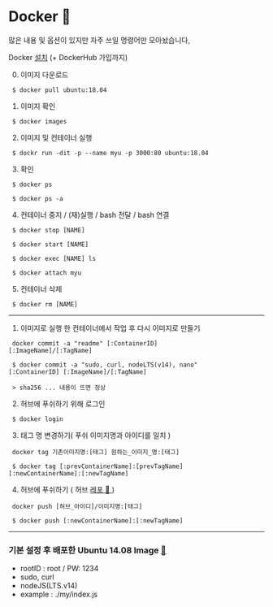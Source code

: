 # Docker 🐳

많은 내용 및 옵션이 있지만 자주 쓰일 명령어만 모아놨습니다,


Docker [설치](https://www.docker.com/get-started) (+ DockerHub 가입까지)


  0. 이미지 다운로드
  
  <code> $ docker pull ubuntu:18.04 </code>

  1. 이미지 확인

  <code> $ docker images </code>

  2. 이미지 및 컨테이너 실행

  <code> $ dockr run -dit -p --name myu -p 3000:80 ubuntu:18.04 </code>

  3. 확인

  <code> $ docker ps </code>

  <code> $ docker ps -a </code>

  4. 컨테이너 중지 / (재)실행 / bash 전달  / bash 연결

  <code> $ docker stop [NAME] </code>

  <code> $ docker start [NAME] </code>

  <code> $ docker exec [NAME] ls </code>

  <code> $ docker attach myu </code>
  
  5. 컨테이너 삭제

  <code> $ docker rm [NAME] </code>

------

  1. 이미지로 실행 한 컨테이너에서 작업 후 다시 이미지로 만들기

  <code> docker commit -a "readme" [:ContainerID] [:ImageName]/[:TagName] </code>

  <code> $ docker commit -a "sudo, curl, nodeLTS(v14), nano" [:ContainerID] [:ImageName]/[:TagName] </code>

  <code> > sha256 ...  내용이 뜨면 정상 </code>

  2. 허브에 푸쉬하기 위해 로그인

  <code> $ docker login </code>

  3. 태그 명 변경하기( 푸쉬 이미지명과 아이디를 일치 )

  <code> docker tag 기존이미지명:[태그] 원하는_이미지_명:[태그] </code>

  <code> $ docker tag [:prevContainerName]:[prevTagName] [:newContainerName]:[:newTagName] </code>

  4. 허브에 푸쉬하기 ( 허브 [ 레포 🔗 ](https://hub.docker.com/repository) )

  <code> docker push [허브_아이디]/이미지명:[태그] </code>

  <code> $ docker push [:newContainerName]:[:newTagName] </code>

------

### 기본 설정 후 배포한 Ubuntu 14.08 Image [ 🔗 ](https://hub.docker.com/r/afzxc/test01)
  - rootID : root / PW: 1234
  - sudo, curl
  - nodeJS(LTS.v14)
  - example : ./my/index.js

